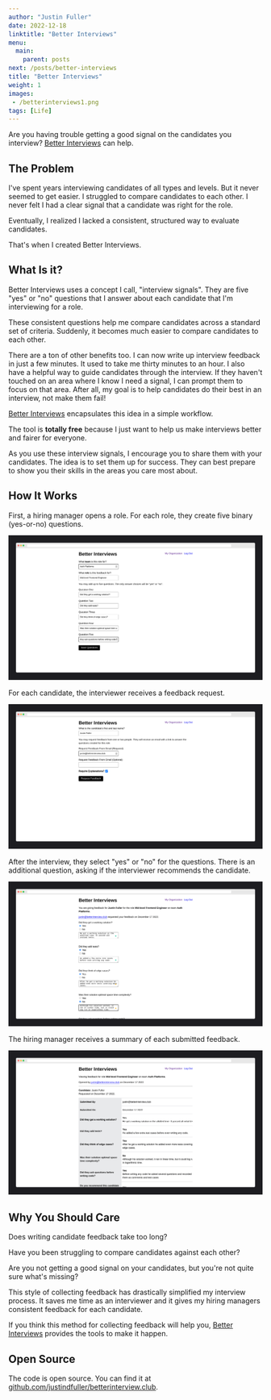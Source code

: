 ```yaml
---
author: "Justin Fuller"
date: 2022-12-18
linktitle: "Better Interviews"
menu:
  main:
    parent: posts
next: /posts/better-interviews
title: "Better Interviews"
weight: 1
images:
 - /betterinterviews1.png
tags: [Life]
---
```


Are you having trouble getting a good signal on the candidates you interview? [Better Interviews](https://www.betterinterview.club) can help.

<!--more-->

## The Problem

I've spent years interviewing candidates of all types and levels. But it never seemed to get easier. I struggled to compare candidates to each other. I never felt I had a clear signal that a candidate was right for the role.

Eventually, I realized I lacked a consistent, structured way to evaluate candidates.

That's when I created Better Interviews.

## What Is it?

Better Interviews uses a concept I call, "interview signals". They are five "yes" or "no" questions that I answer about each candidate that I'm interviewing for a role.

These consistent questions help me compare candidates across a standard set of criteria. Suddenly, it becomes much easier to compare candidates to each other.

There are a ton of other benefits too. I can now write up interview feedback in just a few minutes. It used to take me thirty minutes to an hour. I also have a helpful way to guide candidates through the interview. If they haven't touched on an area where I know I need a signal, I can prompt them to focus on that area. After all, my goal is to help candidates do their best in an interview, not make them fail!

[Better Interviews](https://www.betterinterview.club) encapsulates this idea in a simple workflow.

The tool is **totally free** because I just want to help us make interviews better and fairer for everyone.

As you use these interview signals, I encourage you to share them with your candidates. The idea is to set them up for success. They can best prepare to show you their skills in the areas you care most about.

## How It Works

First, a hiring manager opens a role. For each role, they create five binary (yes-or-no) questions.

![Screenshot](/betterinterviews5.png)

For each candidate, the interviewer receives a feedback request. 

![Screenshot](/betterinterviews7.png)

After the interview, they select "yes" or "no" for the questions. There is an additional question, asking if the interviewer recommends the candidate.

![Screenshot](/betterinterviews9.png)

The hiring manager receives a summary of each submitted feedback.

![Screenshot](/betterinterviews11.png)

## Why You Should Care

Does writing candidate feedback take too long?

Have you been struggling to compare candidates against each other?

Are you not getting a good signal on your candidates, but you're not quite sure what's missing?

This style of collecting feedback has drastically simplified my interview process. It saves me time as an interviewer and it gives my hiring managers consistent feedback for each candidate.

If you think this method for collecting feedback will help you, [Better Interviews](https://www.betterinterview.club) provides the tools to make it happen.

## Open Source

The code is open source. You can find it at [github.com/justindfuller/betterinterview.club](https://github.com/JustinDFuller/betterinterview.club).
